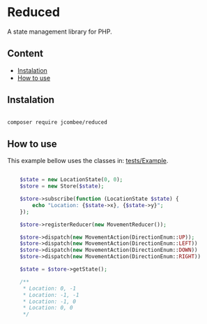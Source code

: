 Reduced
=======
A state management library for PHP.

## Content

- [Instalation](#instalation)
- [How to use](#how-to-use)

## Instalation

```bash

composer require jcombee/reduced

```

## How to use

This example bellow uses the classes in: [tests/Example](tests/Example).

```php

    $state = new LocationState(0, 0);
    $store = new Store($state);

    $store->subscribe(function (LocationState $state) {
        echo "Location: {$state->x}, {$state->y}";
    });

    $store->registerReducer(new MovementReducer());

    $store->dispatch(new MovementAction(DirectionEnum::UP));
    $store->dispatch(new MovementAction(DirectionEnum::LEFT))
    $store->dispatch(new MovementAction(DirectionEnum::DOWN))
    $store->dispatch(new MovementAction(DirectionEnum::RIGHT))

    $state = $store->getState();

    /**
     * Location: 0, -1
     * Location: -1, -1
     * Location: -1, 0
     * Location: 0, 0
     */

```
